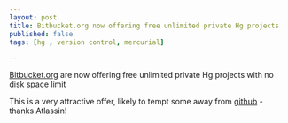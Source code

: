 ```yaml
---
layout: post
title: Bitbucket.org now offering free unlimited private Hg projects 
published: false
tags: [hg , version control, mercurial]

---
```


[Bitbucket.org](http://bitbucket.org) are now offering free unlimited private Hg projects with no disk space limit

This is a very attractive offer, likely to tempt some away from [github](http://github.com) - thanks Atlassin!

